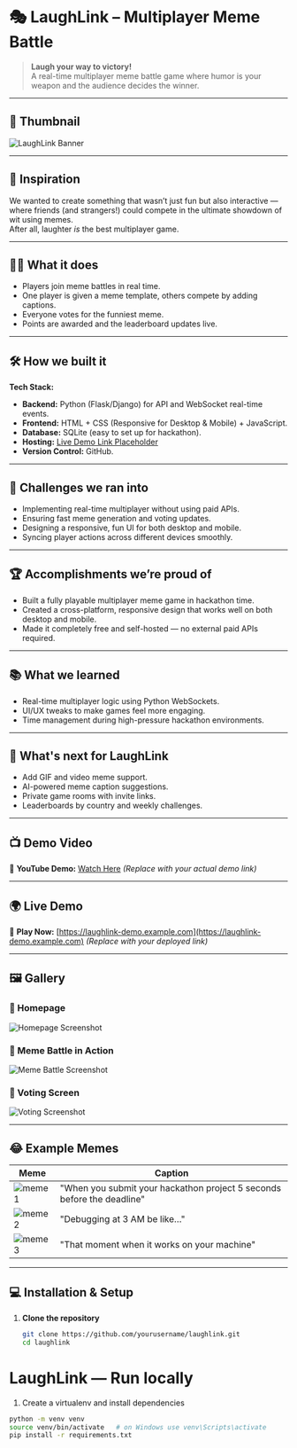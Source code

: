 # 🎭 LaughLink – Multiplayer Meme Battle

> **Laugh your way to victory!**  
> A real-time multiplayer meme battle game where humor is your weapon and the audience decides the winner.

---

## 📸 Thumbnail
![LaughLink Banner](assets/LaughLink_Thumbnail.png.jpg)

---

## 🎯 Inspiration
We wanted to create something that wasn’t just fun but also interactive — where friends (and strangers!) could compete in the ultimate showdown of wit using memes.  
After all, laughter *is* the best multiplayer game.

---

## 🤹‍♂️ What it does
- Players join meme battles in real time.
- One player is given a meme template, others compete by adding captions.
- Everyone votes for the funniest meme.
- Points are awarded and the leaderboard updates live.

---

## 🛠️ How we built it
**Tech Stack:**
- **Backend:** Python (Flask/Django) for API and WebSocket real-time events.
- **Frontend:** HTML + CSS (Responsive for Desktop & Mobile) + JavaScript.
- **Database:** SQLite (easy to set up for hackathon).
- **Hosting:** [Live Demo Link Placeholder](https://laughlink-demo.example.com)
- **Version Control:** GitHub.

---

## 🚧 Challenges we ran into
- Implementing real-time multiplayer without using paid APIs.
- Ensuring fast meme generation and voting updates.
- Designing a responsive, fun UI for both desktop and mobile.
- Syncing player actions across different devices smoothly.

---

## 🏆 Accomplishments we’re proud of
- Built a fully playable multiplayer meme game in hackathon time.
- Created a cross-platform, responsive design that works well on both desktop and mobile.
- Made it completely free and self-hosted — no external paid APIs required.

---

## 📚 What we learned
- Real-time multiplayer logic using Python WebSockets.
- UI/UX tweaks to make games feel more engaging.
- Time management during high-pressure hackathon environments.

---

## 🚀 What's next for LaughLink
- Add GIF and video meme support.
- AI-powered meme caption suggestions.
- Private game rooms with invite links.
- Leaderboards by country and weekly challenges.

---

## 📺 Demo Video
🎥 **YouTube Demo:** [Watch Here](https://youtube.com/shorts/ScdL1ypEWHo?feature=share) *(Replace with your actual demo link)*

---

## 🌍 Live Demo
🔗 **Play Now:** [https://laughlink-demo.example.com](https://laughlink-demo.example.com) *(Replace with your deployed link)*

---

## 🖼️ Gallery
### 📌 Homepage
![Homepage Screenshot](assets/homepage.jpg)

### 📌 Meme Battle in Action
![Meme Battle Screenshot](assets/meme-battel.jpg)

### 📌 Voting Screen
![Voting Screenshot](assets/votting.jpg)

---

## 😂 Example Memes
| Meme | Caption |
|------|---------|
| ![meme1](assets/meme1.jpg) | "When you submit your hackathon project 5 seconds before the deadline" |
| ![meme2](assets/meme10.jpg) | "Debugging at 3 AM be like…" |
| ![meme3](assets/meme3.jpg) | "That moment when it works on your machine" |

---

## 💻 Installation & Setup
1. **Clone the repository**
   ```bash
   git clone https://github.com/yourusername/laughlink.git
   cd laughlink

# LaughLink — Run locally

1. Create a virtualenv and install dependencies

```bash
python -m venv venv
source venv/bin/activate   # on Windows use venv\Scripts\activate
pip install -r requirements.txt
